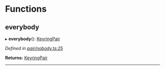 

# Functions

<a id="everybody"></a>

##  everybody

▸ **everybody**(): [KeyringPair](../interfaces/_types_.keyringpair.md)

*Defined in [pair/nobody.ts:25](https://github.com/polkadot-js/common/blob/38e1c5e/packages/keyring/src/pair/nobody.ts#L25)*

**Returns:** [KeyringPair](../interfaces/_types_.keyringpair.md)

___

